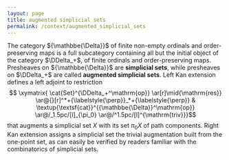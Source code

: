 ```yaml
---
layout: page
title: augmented simplicial sets
permalink: /context/augmented_simplicial_sets
---
```

The category ${\mathbbe{\Delta}}$ of finite non-empty ordinals and order-preserving maps is a full subcategory containing all but the initial object of the category $\DDelta_+$, of finite ordinals and order-preserving maps. Presheaves on ${\mathbbe{\Delta}}$ are **simplicial sets**, while presheaves on $\DDelta_+$ are called **augmented simplicial sets**. Left Kan extension defines a left adjoint to restriction $$ \xymatrix{ \cat{Set}^{\DDelta_+^\mathrm{op}} \ar[r]\mid{\mathrm{res}}  \ar@{}[r]^*+{\labelstyle{\perp}}_*+{\labelstyle{\perp}} &  \textup{\textsf{cat}}^{{\mathbbe{\Delta}}^\mathrm{op}} \ar@/_1.5pc/[l]_{\pi_0} \ar@/^1.5pc/[l]^{\mathrm{triv}}}$$ that augments a simplicial set $X$ with its set $\pi_0 X$ of path components. Right Kan extension assigns a simplicial set the trivial augmentation built from the one-point set, as can easily be verified by readers familiar with the combinatorics of simplicial sets.
